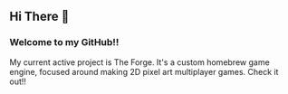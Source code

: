 ## Hi There 👋
### Welcome to my GitHub!!

My current active project is The Forge. 
It's a custom homebrew game engine, focused around making 2D pixel art multiplayer games.
Check it out!!
